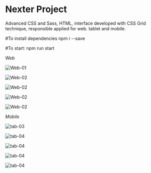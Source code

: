 # Nexter Project
Advanced CSS and Sass, HTML, interface developed with CSS Grid technique, responsible applied for web. tablet and mobile. 

#To install dependencies
npm i --save

#To start:
npm run start


*Web*

![Web-01](https://github.com/atelesjr/Nexter/blob/master/img/snaps/01.PNG)

![Web-02](https://github.com/atelesjr/Nexter/blob/master/img/snaps/02.PNG)

![Web-02](https://github.com/atelesjr/Nexter/blob/master/img/snaps/03.PNG)

![Web-02](https://github.com/atelesjr/Nexter/blob/master/img/snaps/04.PNG)

![Web-02](https://github.com/atelesjr/Nexter/blob/master/img/snaps/05.PNG)


*Mobile*

![tab-03](https://github.com/atelesjr/Nexter/blob/master/img/snaps/06.PNG)

![tab-04](https://github.com/atelesjr/Nexter/blob/master/img/snaps/07.PNG)

![tab-04](https://github.com/atelesjr/Nexter/blob/master/img/snaps/08.PNG)

![tab-04](https://github.com/atelesjr/Nexter/blob/master/img/snaps/09.PNG)

![tab-04](https://github.com/atelesjr/Nexter/blob/master/img/snaps/10.PNG)
